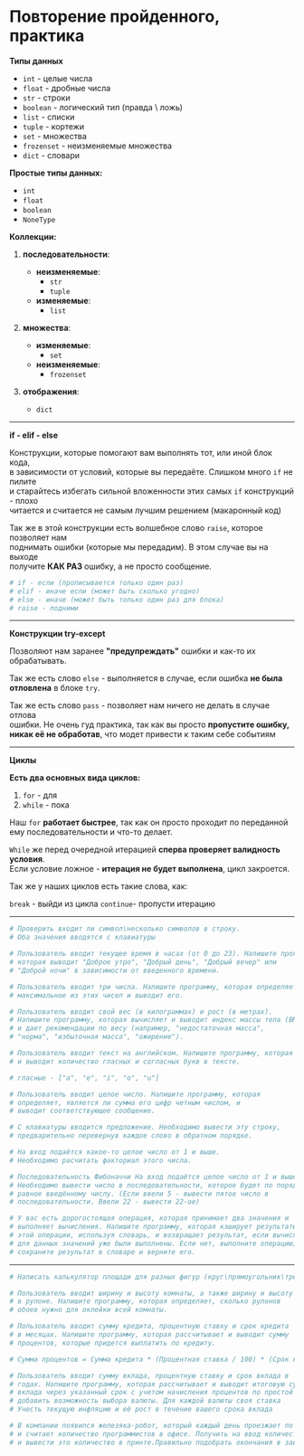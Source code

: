 # **Повторение пройденного, практика**


**Типы данных**

* `int` - целые числа
* `float` - дробные числа
* `str` - строки
* `boolean` - логический тип (правда \ ложь)
* `list` - списки
* `tuple` - кортежи
* `set` - множества
* `frozenset` - неизменяемые множества
* `dict` - словари


**Простые типы данных:**

* `int`
* `float`
* `boolean`
* `NoneType`

**Коллекции:**

1) **последовательности**:
    * **неизменяемые**:
        * `str`
        * `tuple`
    * **изменяемые**:
        * `list`

2) **множества**:
    * **изменяемые**:
        * `set`
    * **неизменяемые**:
        * `frozenset`

3) **отображения**:
    * `dict`

---

**if - elif - else**

Конструкции, которые помогают вам выполнять тот, или иной блок кода,                   
в зависимости от условий, которые вы передаёте. Слишком много `if` не пилите                   
и старайтесь избегать сильной вложенности этих самых `if` конструкций - плохо                 
читается и считается не самым лучшим решением (макаронный код)

Так же в этой конструкции есть волшебное слово `raise`, которое позволяет нам                       
поднимать ошибки (которые мы передадим). В этом случае вы на выходе                    
получите **КАК РАЗ** ошибку, а не просто сообщение.


```python
# if - если (прописывается только один раз)
# elif - иначе если (может быть сколько угодно)
# else - иначе (может быть только один раз для блока)
# raise - подними
```

---

**Конструкции try-except**

Позволяют нам заранее **"предупреждать"** ошибки и как-то их обрабатывать.                        

Так же есть слово `else` - выполняется в случае, если ошибка **не была                 
отловлена** в блоке `try`.                      

Так же есть слово `pass` - позволяет нам ничего не делать в случае отлова                     
ошибки. Не очень гуд практика, так как вы просто **пропустите ошибку,                    
никак её не обработав**, что модет привести к таким себе событиям


---

**Циклы**

**Есть два основных вида циклов:**

1) `for` - для
2) `while` - пока


Наш `for` **работает быстрее**, так как он просто проходит по переданной                     
ему последовательности и что-то делает.

`While` же перед очередной итерацией **сперва проверяет валидность условия**.                   
Если условие ложное - **итерация не будет выполнена**, цикл закроется.                 

Так же у наших циклов есть такие слова, как:                      

`break` - выйди из цикла
`continue`- пропусти итерацию



---


```python
# Проверить входит ли символ\несколько символов в строку.
# Оба значения вводятся с клавиатуры
```

```python
# Пользователь вводит текущее время в часах (от 0 до 23). Напишите программу,                  
# которая выводит "Доброе утро", "Добрый день", "Добрый вечер" или               
# "Доброй ночи" в зависимости от введенного времени.
```

```python
# Пользователь вводит три числа. Напишите программу, которая определяет             
# максимальное из этих чисел и выводит его.
```

```python
# Пользователь вводит свой вес (в килограммах) и рост (в метрах).                       
# Напишите программу, которая вычисляет и выводит индекс массы тела (BMI)                   
# и дает рекомендации по весу (например, "недостаточная масса",                       
# "норма", "избыточная масса", "ожирение").
```

```python
# Пользователь вводит текст на английском. Напишите программу, которая подсчитывает                     
# и выводит количество гласных и согласных букв в тексте.

# гласные - ["a", "e", "i", "o", "u"]
```

```python
# Пользователь вводит целое число. Напишите программу, которая                
# определяет, является ли сумма его цифр четным числом, и                  
# выводит соответствующее сообщение.
```

```python
# С клавиатуры вводится предложение. Необходимо вывести эту строку,                   
# предварительно перевернув каждое слово в обратном порядке.
```

```python
# На вход подаётся какое-то целое число от 1 и выше.            
# Необходимо расчитать факториал этого числа.
```

```python
# Последовательность Фибоначчи На вход подаётся целое число от 1 и выше.                  
# Необходимо вывести число в последовательности, которое будет по порядку                  
# равное введённому числу. (Если ввели 5 - вывести пятое число в                
# последовательности. Ввели 22 - вывести 22-ое)
```

```python
# У вас есть дорогостоящая операция, которая принимает два значения и                
# выполняет вычисления. Напишите программу, которая кэширует результаты               
# этой операции, используя словарь, и возвращает результат, если вычисления                 
# для данных значений уже были выполнены. Если нет, выполните операцию,                 
# сохраните результат в словаре и верните его.
```




---

```python
# Написать калькулятор площади для разных фигур (круг\прямоугольник\треугольник)
```

```python
# Пользователь вводит ширину и высоту комнаты, а также ширину и высоту обоев             
# в рулоне. Напишите программу, которая определяет, сколько рулонов              
# обоев нужно для оклейки всей комнаты.
```

```python
# Пользователь вводит сумму кредита, процентную ставку и срок кредита                 
# в месяцах. Напишите программу, которая рассчитывает и выводит сумму              
# процентов, которые придется выплатить по кредиту.

# Сумма процентов = Сумма кредита * (Процентная ставка / 100) * (Срок кредита (в месяцах) / 12)
```

```python
# Пользователь вводит сумму вклада, процентную ставку и срок вклада в             
# годах. Напишите программу, которая рассчитывает и выводит итоговую сумму              
# вклада через указанный срок с учетом начисления процентов по простой ставке.
# добавить возможность выбора валюты. Для каждой валюты своя ставка
# Учесть текущую инфляцию и её рост в течение вашего срока вклада
```

```python
# В компании появился железяка-робот, который каждый день проезжает по офису                
# и считает количество программистов в офисе. Получить на ввод количество программистов              
# и вывести это количество в принте.Правильно подобрать окончания в зависимости от числа людей.
```